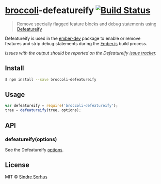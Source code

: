 # [broccoli](https://github.com/joliss/broccoli)-defeatureify [![Build Status](https://travis-ci.org/sindresorhus/broccoli-defeatureify.svg?branch=master)](https://travis-ci.org/sindresorhus/broccoli-defeatureify)

> Remove specially flagged feature blocks and debug statements using [Defeatureify](https://github.com/thomasboyt/defeatureify)

Defeatureify is used in the [ember-dev](https://github.com/emberjs/ember-dev) package to enable or remove features and strip debug statements during the [Ember.js](https://github.com/emberjs/ember.js) build process.

*Issues with the output should be reported on the Defeatureify [issue tracker](https://github.com/thomasboyt/defeatureify/issues).*


## Install

```sh
$ npm install --save broccoli-defeatureify
```


## Usage

```js
var defeatureify = require('broccoli-defeatureify');
tree = defeatureify(tree, options);
```


## API

### defeatureify(options)

See the Defeatureify [options](https://github.com/craigteegarden/grunt-ember-defeatureify#options).


## License

MIT © [Sindre Sorhus](http://sindresorhus.com)
